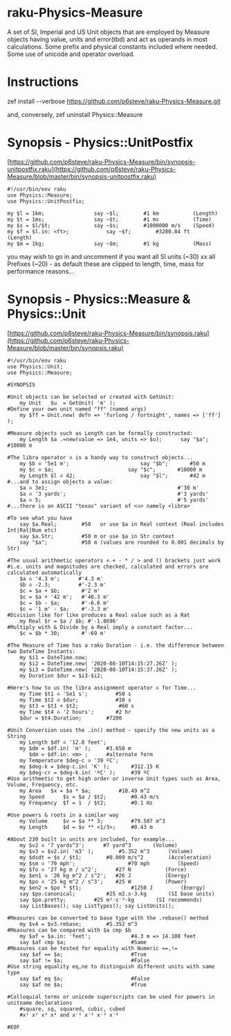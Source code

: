 # raku-Physics-Measure
A set of SI, Imperial and US Unit objects that are employed by Measure objects having value, units and error(tbd) and act as operands in most calculations. Some prefix and physical constants included where needed. Some use of unicode and operator overload.

# Instructions
zef install --verbose https://github.com/p6steve/raku-Physics-Measure.git

and, conversely, zef uninstall Physics::Measure

# Synopsis - Physics::UnitPostfix
[https://github.com/p6steve/raku-Physics-Measure/bin/synopsis-unitpostfix.raku](https://github.com/p6steve/raku-Physics-Measure/blob/master/bin/synopsis-unitpostfix.raku)

```perl6
#!/usr/bin/env raku
use Physics::Measure;
use Physics::UnitPostfix;

my $l = 1km;			    say ~$l;        #1 km           (Length)
my $t = 1ms;			    say ~$t;        #1 ms           (Time)
my $s = $l/$t;			    say ~$s;        #1000000 m/s    (Speed)
my $f = $l.in: <ft>;    	    say ~$f;        #3280.84 ft     (Length)
my $m = 1kg;			    say ~$m;        #1 kg           (Mass)
```

you may wish to go in and uncomment if you want all SI units (~30) xx all Prefixes (~20) - as default these are clipped to length, time, mass for performance reasons...

# Synopsis - Physics::Measure & Physics::Unit
[https://github.com/p6steve/raku-Physics-Measure/bin/synopsis.raku](https://github.com/p6steve/raku-Physics-Measure/blob/master/bin/synopsis.raku)

```perl6
#!/usr/bin/env raku
use Physics::Unit;
use Physics::Measure;

#SYNOPSIS

#Unit objects can be selected or created with GetUnit:
    my Unit   $u  = GetUnit( 'm' );
#Define your own unit named "ff" (named args)
    my $ff = Unit.new( defn => 'furlong / fortnight', names => ['ff'] );

#Measure objects such as Length can be formally constructed:
    my Length $a .=new(value => 1e4, units => $u);		say "$a";		#10000 m

#The libra operator ♎️ is a handy way to construct objects...
    my $b ♎️ '5e1 m';						say "$b";		#50 m
    my $c ♎️ $a;						say "$c";		#10000 m
    my Length $l ♎️ 42;						say "$l";		#42 m
#...and to assign objects a value:
    $a ♎️ 3e1;          								#'30 m'
    $a ♎️ '3 yards';    								#'3 yards'
    $a ♎️ 5;            								#'5 yards'
#...there is an ASCII "texas" variant of <♎️> namely <libra> 

#To see what you have
    say $a.Real;        #50   or use $a in Real context (Real includes Int|Rat|Num etc)
    say $a.Str;         #50 m or use $a in Str context
    say "$a";           #50 m (values are rounded to 0.001 decimals by Str)

#The usual arithmetic operators < + - * / > and () brackets just work
#i.e. units and magnitudes are checked, calculated and errors are calculated automatically    
    $a ♎️ '4.3 m';      #'4.3 m' 
    $b ♎️ -2.3;         #'-2.3 m'
    $c = $a + $b;       #'2 m'
    $c = $a + '42 m';   #'46.3 m'
    $c = $b - $a;       #'-6.6 m'
    $c = '1 m' - $a;    #'-3.3 m' 
#Division like for like produces a Real value such as a Rat
    my Real $r = $a / $b; #'-1.8696'
#Multiply with & Divide by a Real imply a constant factor...
    $c = $b * 30;       #'-69 m'

#The Measure of Time has a raku Duration - i.e. the difference between two DateTime Instants:
    my $i1 = DateTime.now;
    my $i2 = DateTime.new( '2020-08-10T14:15:27.26Z' );
    my $i3 = DateTime.new( '2020-08-10T14:15:37.26Z' );
    my Duration $dur = $i3-$i2;

#Here's how to us the libra assignment operator ♎️ for Time...
    my Time $t1 ♎️ '5e1 s';     	#50 s
    my Time $t2 ♎️ $dur;        	#10 s
    my $t3 = $t1 + $t2;         	#60 s
    my Time $t4 ♎️ '2 hours';   	#2 hr
    $dur = $t4.Duration;		#7200

#Unit Conversion uses the .in() method - specify the new units as a String
    my Length $df ♎️ '12.0 feet';
    my $dm = $df.in( 'm' );		#3.658 m
       $dm = $df.in: <m> ;		#alternate form
    my Temperature $deg-c ♎️ '39 ºC';
    my $deg-k = $deg-c.in( 'K' );       #312.15 K
    my $deg-cr = $deg-k.in( 'ºC' );     #39 ºC
#Use arithmetic to get high order or inverse Unit types such as Area, Volume, Frequency, etc.
    my Area	  $x = $a * $a;         #18.49 m^2
    my Speed      $s = $a / $t2;        #0.43 m/s
    my Frequency  $f = 1  / $t2;        #0.1 Hz

#Use powers & roots in a similar way
    my Volume     $v = $a ** 3;         #79.507 m^3
    my Length	  $d = $v ** <1/3>;     #0.43 m

#About 230 built in units are included, for example...
    my $v2 ♎️ '7 yards^3';		#7 yard^3		(Volume)
    my $v3 = $v2.in( 'm3' );		#5.352 m^3		(Volume) 
    my $dsdt = $s / $t1;		#0.009 m/s^2		(Acceleration)
    my $sm ♎️ '70 mph';                	#70 mph			(Speed)
    my $fo ♎️ '27 kg m / s^2';		#27 N			(Force)
    my $en1 ♎️ '26 kg m^2 / s^2';	#26 J			(Energy)
    my $po ♎️ '25 kg m^2 / s^3';	#25 W			(Power)
    my $en2 = $po * $t1;                #1250 J			(Energy)
    say $po.canonical;			#25 m2.s-3.kg   	(SI base units)
    say $po.pretty;			#25 m²⋅s⁻³⋅kg   	(SI recommends)
    say ListBases(); say ListTypes(); say ListUnits();

#Measures can be converted to base type with the .rebase() method
    my $v4 = $v3.rebase;		#5.352 m^3
#Measures can be compared with $a cmp $b
    my $af = $a.in: 'feet';             #4.3 m => 14.108 feet
    say $af cmp $a;                     #Same
#Measures can be tested for equality with Numeric ==,!=
    say $af == $a;                      #True
    say $af != $a;                      #False
#Use string equality eq,ne to distinguish different units with same type  
    say $af eq $a;                      #False
    say $af ne $a;                      #True

#Colloquial terms or unicode superscripts can be used for powers in unitname declarations 
    #square, sq, squared, cubic, cubed
    #x¹ x² x³ x⁴ and x⁻¹ x⁻² x⁻³ x⁻⁴

#EOF
```
